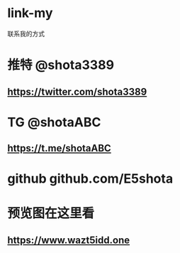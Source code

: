 # link-my
联系我的方式
# 推特 @shota3389
## https://twitter.com/shota3389
# TG   @shotaABC
## https://t.me/shotaABC
# github  github.com/E5shota
# 预览图在这里看
## https://www.wazt5idd.one
